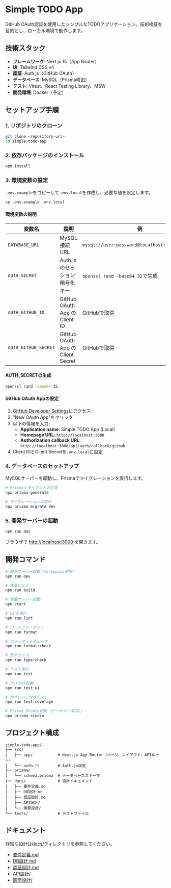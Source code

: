 # Simple TODO App

GitHub OAuth認証を使用したシンプルなTODOアプリケーション。技術検証を目的とし、ローカル環境で動作します。

## 技術スタック

- **フレームワーク**: Next.js 15（App Router）
- **UI**: Tailwind CSS v4
- **認証**: Auth.js（GitHub OAuth）
- **データベース**: MySQL（Prisma経由）
- **テスト**: Vitest、React Testing Library、MSW
- **開発環境**: Docker（予定）

## セットアップ手順

### 1. リポジトリのクローン

```bash
git clone <repository-url>
cd simple-todo-app
```

### 2. 依存パッケージのインストール

```bash
npm install
```

### 3. 環境変数の設定

`.env.example`をコピーして`.env.local`を作成し、必要な値を設定します。

```bash
cp .env.example .env.local
```

#### 環境変数の説明

| 変数名               | 説明                             | 例                                             |
| -------------------- | -------------------------------- | ---------------------------------------------- |
| `DATABASE_URL`       | MySQL接続URL                     | `mysql://user:password@localhost:3306/todo_db` |
| `AUTH_SECRET`        | Auth.jsのセッション暗号化キー    | `openssl rand -base64 32`で生成                |
| `AUTH_GITHUB_ID`     | GitHub OAuth App のClient ID     | GitHubで取得                                   |
| `AUTH_GITHUB_SECRET` | GitHub OAuth App のClient Secret | GitHubで取得                                   |

#### AUTH_SECRETの生成

```bash
openssl rand -base64 32
```

#### GitHub OAuth Appの設定

1. [GitHub Developer Settings](https://github.com/settings/developers)にアクセス
2. "New OAuth App"をクリック
3. 以下の情報を入力:
   - **Application name**: Simple TODO App (Local)
   - **Homepage URL**: `http://localhost:3000`
   - **Authorization callback URL**: `http://localhost:3000/api/auth/callback/github`
4. Client IDとClient Secretを`.env.local`に設定

### 4. データベースのセットアップ

MySQLサーバーを起動し、Prismaでマイグレーションを実行します。

```bash
# Prismaクライアントの生成
npx prisma generate

# マイグレーションの実行
npx prisma migrate dev
```

### 5. 開発サーバーの起動

```bash
npm run dev
```

ブラウザで [http://localhost:3000](http://localhost:3000) を開きます。

## 開発コマンド

```bash
# 開発サーバー起動（Turbopack使用）
npm run dev

# 本番ビルド
npm run build

# 本番サーバー起動
npm start

# Lint実行
npm run lint

# コードフォーマット
npm run format

# フォーマットチェック
npm run format:check

# 型チェック
npm run type-check

# テスト実行
npm run test

# テストUI起動
npm run test:ui

# カバレッジ付きテスト
npm run test:coverage

# Prisma Studio起動（データベースGUI）
npx prisma studio
```

## プロジェクト構成

```
simple-todo-app/
├── src/
│   ├── app/           # Next.js App Router（ページ、レイアウト、APIルート）
│   └── auth.ts        # Auth.js設定
├── prisma/
│   └── schema.prisma  # データベーススキーマ
├── docs/              # 設計ドキュメント
│   ├── 要件定義.md
│   ├── DB設計.md
│   ├── 認証設計.md
│   ├── API設計/
│   └── 画面設計/
└── tests/             # テストファイル
```

## ドキュメント

詳細な設計は[docs/](docs/)ディレクトリを参照してください。

- [要件定義.md](docs/要件定義.md)
- [DB設計.md](docs/DB設計.md)
- [認証設計.md](docs/認証設計.md)
- [API設計/](docs/API設計/)
- [画面設計/](docs/画面設計/)
